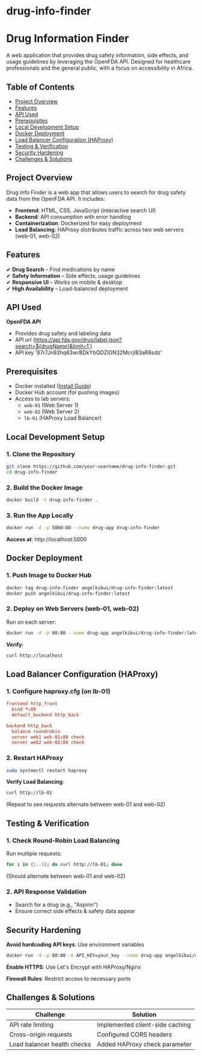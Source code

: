 # drug-info-finder
# Drug Information Finder

A web application that provides drug safety information, side effects, and usage guidelines by leveraging the OpenFDA API. Designed for healthcare professionals and the general public, with a focus on accessibility in Africa.

## Table of Contents

- [Project Overview](#project-overview)
- [Features](#features)
- [API Used](#api-used)
- [Prerequisites](#prerequisites)
- [Local Development Setup](#local-development-setup)
- [Docker Deployment](#docker-deployment)
- [Load Balancer Configuration (HAProxy)](#load-balancer-configuration-haproxy)
- [Testing & Verification](#testing--verification)
- [Security Hardening](#security-hardening)
- [Challenges & Solutions](#challenges--solutions)

## Project Overview

Drug Info Finder is a web app that allows users to search for drug safety data from the OpenFDA API. It includes:

- **Frontend**: HTML, CSS, JavaScript (interactive search UI)
- **Backend**: API consumption with error handling
- **Containerization**: Dockerized for easy deployment
- **Load Balancing**: HAProxy distributes traffic across two web servers (web-01, web-02)

## Features

✔ **Drug Search** – Find medications by name  
✔ **Safety Information** – Side effects, usage guidelines  
✔ **Responsive UI** – Works on mobile & desktop  
✔ **High Availability** – Load-balanced deployment

## API Used

**OpenFDA API**
- Provides drug safety and labeling data
- API url (https://api.fda.gov/drug/label.json?search=${drugName}&limit=1`)
- API key '87r7Jn92hq63wrBDkYbQDZlON32McrjI83aR8sdz'

## Prerequisites

- Docker installed ([Install Guide](https://docs.docker.com/get-docker/))
- Docker Hub account (for pushing images)
- Access to lab servers:
  - `web-01` (Web Server 1)
  - `web-02` (Web Server 2)
  - `lb-01` (HAProxy Load Balancer)

## Local Development Setup

### 1. Clone the Repository

```bash
git clone https://github.com/your-username/drug-info-finder.git
cd drug-info-finder
```

### 2. Build the Docker Image

```bash
docker build -t drug-info-finder .
```

### 3. Run the App Locally

```bash
docker run -d -p 5000:80 --name drug-app drug-info-finder
```

**Access at**: http://localhost:5000

## Docker Deployment

### 1. Push Image to Docker Hub

```bash
docker tag drug-info-finder angelkibui/drug-info-finder:latest
docker push angelkibui/drug-info-finder:latest
```

### 2. Deploy on Web Servers (web-01, web-02)

Run on each server:

```bash
docker run -d -p 80:80 --name drug-app angelkibui/drug-info-finder:latest
```

**Verify**:

```bash
curl http://localhost
```

## Load Balancer Configuration (HAProxy)

### 1. Configure haproxy.cfg (on lb-01)

```conf
frontend http_front
  bind *:80
  default_backend http_back

backend http_back
  balance roundrobin
  server web1 web-01:80 check
  server web2 web-02:80 check
```

### 2. Restart HAProxy

```bash
sudo systemctl restart haproxy
```

**Verify Load Balancing**:

```bash
curl http://lb-01
```
(Repeat to see requests alternate between web-01 and web-02)

## Testing & Verification

### 1. Check Round-Robin Load Balancing

Run multiple requests:

```bash
for i in {1..5}; do curl http://lb-01; done
```
(Should alternate between web-01 and web-02)

### 2. API Response Validation

- Search for a drug (e.g., "Aspirin")
- Ensure correct side effects & safety data appear

## Security Hardening

**Avoid hardcoding API keys**: Use environment variables

```bash
docker run -d -p 80:80 -e API_KEY=your_key --name drug-app angelkibui/drug-info-finder
```

**Enable HTTPS**: Use Let's Encrypt with HAProxy/Nginx

**Firewall Rules**: Restrict access to necessary ports

## Challenges & Solutions

| Challenge | Solution |
|-----------|----------|
| API rate limiting | Implemented client-side caching |
| Cross-origin requests | Configured CORS headers |
| Load balancer health checks | Added HAProxy check parameter |
